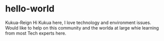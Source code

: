 # hello-world
Kukua-Reign
Hi Kukua here,
I love technology and environment issues. Would like to help on this community  and the worlda at large whie learning from most Tech experts here.
